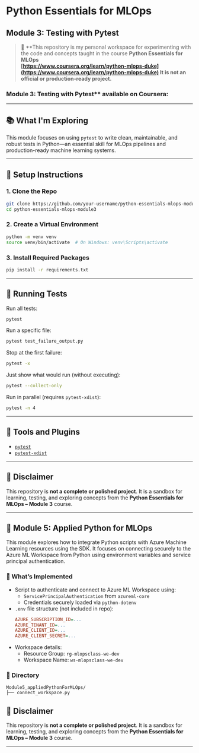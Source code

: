 # Python Essentials for MLOps  
## Module 3: Testing with Pytest

> 🧪 **This repository is my personal workspace for experimenting with the code and concepts taught in the course **Python Essentials for MLOps  
[https://www.coursera.org/learn/python-mlops-duke](https://www.coursera.org/learn/python-mlops-duke) It is not an official or production-ready project.**

### Module 3: Testing with Pytest** available on Coursera:  

---

## 📚 What I'm Exploring

This module focuses on using `pytest` to write clean, maintainable, and robust tests in Python—an essential skill for MLOps pipelines and production-ready machine learning systems.

---

## 🚀 Setup Instructions

### 1. Clone the Repo

```bash
git clone https://github.com/your-username/python-essentials-mlops-module3.git
cd python-essentials-mlops-module3
```

### 2. Create a Virtual Environment

```bash
python -m venv venv
source venv/bin/activate  # On Windows: venv\Scripts\activate
```

### 3. Install Required Packages

```bash
pip install -r requirements.txt
```

---

## 🧪 Running Tests

Run all tests:

```bash
pytest
```

Run a specific file:

```bash
pytest test_failure_output.py
```

Stop at the first failure:

```bash
pytest -x
```

Just show what would run (without executing):

```bash
pytest --collect-only
```

Run in parallel (requires `pytest-xdist`):

```bash
pytest -n 4
```

---

## 🔧 Tools and Plugins

- [`pytest`](https://docs.pytest.org/)
- [`pytest-xdist`](https://pypi.org/project/pytest-xdist/)

---

## 📌 Disclaimer

This repository is **not a complete or polished project**. It is a sandbox for learning, testing, and exploring concepts from the **Python Essentials for MLOps – Module 3** course.

---

## 🧭 Module 5: Applied Python for MLOps

This module explores how to integrate Python scripts with Azure Machine Learning resources using the SDK. It focuses on connecting securely to the Azure ML Workspace from Python using environment variables and service principal authentication.

### 🧪 What’s Implemented

- Script to authenticate and connect to Azure ML Workspace using:
  - `ServicePrincipalAuthentication` from `azureml-core`
  - Credentials securely loaded via `python-dotenv`
- `.env` file structure (not included in repo):
  ```ini
  AZURE_SUBSCRIPTION_ID=...
  AZURE_TENANT_ID=...
  AZURE_CLIENT_ID=...
  AZURE_CLIENT_SECRET=...
  ```
- Workspace details:
  - Resource Group: `rg-mlopsclass-we-dev`
  - Workspace Name: `ws-mlopsclass-we-dev`

### 📁 Directory

```
Module5_appliedPythonForMLOps/
├── connect_workspace.py
```


## 📌 Disclaimer

This repository is **not a complete or polished project**. It is a sandbox for learning, testing, and exploring concepts from the **Python Essentials for MLOps – Module 3** course.

---
